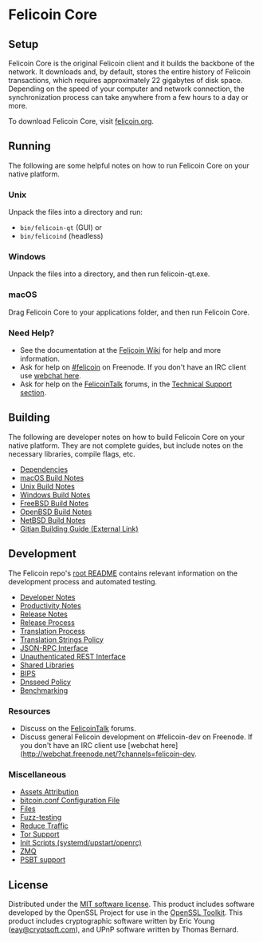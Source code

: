 Felicoin Core
=============

Setup
---------------------
Felicoin Core is the original Felicoin client and it builds the backbone of the network. It downloads and, by default, stores the entire history of Felicoin transactions, which requires approximately 22 gigabytes of disk space. Depending on the speed of your computer and network connection, the synchronization process can take anywhere from a few hours to a day or more.

To download Felicoin Core, visit [felicoin.org](https://felicoin.org/).

Running
---------------------
The following are some helpful notes on how to run Felicoin Core on your native platform.

### Unix

Unpack the files into a directory and run:

- `bin/felicoin-qt` (GUI) or
- `bin/felicoind` (headless)

### Windows

Unpack the files into a directory, and then run felicoin-qt.exe.

### macOS

Drag Felicoin Core to your applications folder, and then run Felicoin Core.

### Need Help?

* See the documentation at the [Felicoin Wiki](https://felicoin.info/)
for help and more information.
* Ask for help on [#felicoin](http://webchat.freenode.net?channels=felicoin) on Freenode. If you don't have an IRC client use [webchat here](http://webchat.freenode.net?channels=felicoin).
* Ask for help on the [FelicoinTalk](https://felicointalk.io/) forums, in the [Technical Support section](https://felicointalk.io/c/technical-support).

Building
---------------------
The following are developer notes on how to build Felicoin Core on your native platform. They are not complete guides, but include notes on the necessary libraries, compile flags, etc.

- [Dependencies](dependencies.md)
- [macOS Build Notes](build-osx.md)
- [Unix Build Notes](build-unix.md)
- [Windows Build Notes](build-windows.md)
- [FreeBSD Build Notes](build-freebsd.md)
- [OpenBSD Build Notes](build-openbsd.md)
- [NetBSD Build Notes](build-netbsd.md)
- [Gitian Building Guide (External Link)](https://github.com/bitcoin-core/docs/blob/master/gitian-building.md)

Development
---------------------
The Felicoin repo's [root README](/README.md) contains relevant information on the development process and automated testing.

- [Developer Notes](developer-notes.md)
- [Productivity Notes](productivity.md)
- [Release Notes](release-notes.md)
- [Release Process](release-process.md)
- [Translation Process](translation_process.md)
- [Translation Strings Policy](translation_strings_policy.md)
- [JSON-RPC Interface](JSON-RPC-interface.md)
- [Unauthenticated REST Interface](REST-interface.md)
- [Shared Libraries](shared-libraries.md)
- [BIPS](bips.md)
- [Dnsseed Policy](dnsseed-policy.md)
- [Benchmarking](benchmarking.md)

### Resources
* Discuss on the [FelicoinTalk](https://felicointalk.io/) forums.
* Discuss general Felicoin development on #felicoin-dev on Freenode. If you don't have an IRC client use [webchat here](http://webchat.freenode.net/?channels=felicoin-dev.

### Miscellaneous
- [Assets Attribution](assets-attribution.md)
- [bitcoin.conf Configuration File](bitcoin-conf.md)
- [Files](files.md)
- [Fuzz-testing](fuzzing.md)
- [Reduce Traffic](reduce-traffic.md)
- [Tor Support](tor.md)
- [Init Scripts (systemd/upstart/openrc)](init.md)
- [ZMQ](zmq.md)
- [PSBT support](psbt.md)

License
---------------------
Distributed under the [MIT software license](/COPYING).
This product includes software developed by the OpenSSL Project for use in the [OpenSSL Toolkit](https://www.openssl.org/). This product includes
cryptographic software written by Eric Young ([eay@cryptsoft.com](mailto:eay@cryptsoft.com)), and UPnP software written by Thomas Bernard.

